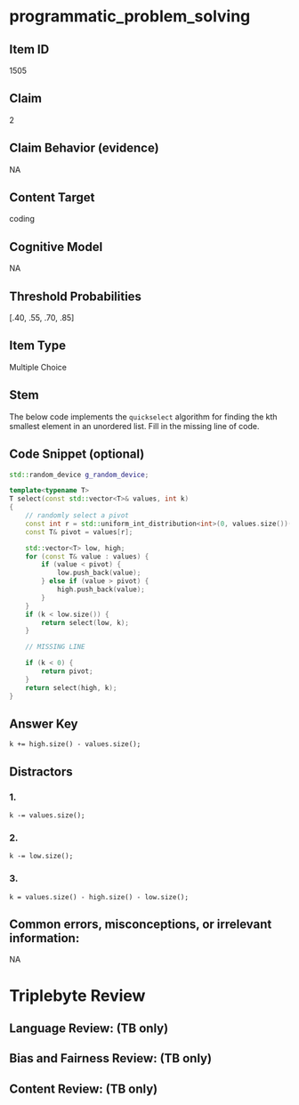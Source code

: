 # programmatic_problem_solving

## Item ID
1505

## Claim
2

## Claim Behavior (evidence)
NA

## Content Target
coding

## Cognitive Model
NA

## Threshold Probabilities
[.40, .55, .70, .85]

## Item Type
Multiple Choice

## Stem
The below code implements the `quickselect` algorithm for finding the kth smallest element in an unordered list.  Fill in the missing line of code.

## Code Snippet (optional)
```cpp
std::random_device g_random_device;

template<typename T>
T select(const std::vector<T>& values, int k)
{
	// randomly select a pivot
	const int r = std::uniform_int_distribution<int>(0, values.size())(g_random_device);
	const T& pivot = values[r];

	std::vector<T> low, high;
	for (const T& value : values) {
		if (value < pivot) {
			low.push_back(value);
		} else if (value > pivot) {
			high.push_back(value);
		}
	}
	if (k < low.size()) {
		return select(low, k);
	}

	// MISSING LINE

	if (k < 0) {
		return pivot;
	}
	return select(high, k);
}
```

## Answer Key
`k += high.size() - values.size();`

## Distractors

### 1.
`k -= values.size();`

### 2.
`k -= low.size();`

### 3.
`k = values.size() - high.size() - low.size();`

## Common errors, misconceptions, or irrelevant information:
NA

# Triplebyte Review


## Language Review: (TB only)


## Bias and Fairness Review: (TB only)


## Content Review: (TB only)

